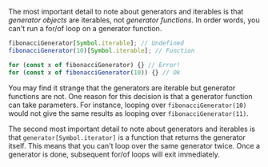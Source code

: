 The most important detail to note about generators and iterables is that
_generator objects_ are iterables, not _generator functions_. In order words,
you can't run a for/of loop on a generator function.

```javascript
fibonacciGenerator[Symbol.iterable]; // Undefined
fibonacciGenerator(10)[Symbol.iterable]; // Function

for (const x of fibonacciGenerator) {} // Error!
for (const x of fibonacciGenerator(10)) {} // Ok
```

You may find it strange that the generators are iterable but generator
functions are not. One reason for this decision is that a generator function can
take parameters. For instance, looping over `fibonacciGenerator(10)` would not
give the same results as looping over `fibonacciGenerator(11)`.

The second most important detail to note about generators and iterables
is that `generator[Symbol.iterator]` is a function that returns the
generator itself. This means that you can't loop over the same generator
twice. Once a generator is done, subsequent for/of loops will exit immediately.
